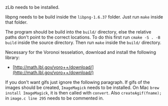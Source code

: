 zLib needs to be installed.

libpng needs to be build inside the ```libpng-1.6.37``` folder. Just run ```make``` inside that folder.

The program should be build into the ```build/``` directory, else the relative paths don't point to the correct locations.
To do this first run ```cmake -S . -B build``` inside the source directory. Then run ```make``` inside the ```build/``` directory.

Necessary for the Voronoi tesselation, download and install the following library:
- [http://math.lbl.gov/voro++/download/](http://math.lbl.gov/voro++/download/)

If you don't want gifs just ignore the following paragraph.
If gifs of the images should be created, ```ImageMagick``` needs to be installed.
On Mac ```brew install ImageMagick```, it is then called with ```convert```.
Also ```createAgif(fname);``` in ```image.c line 295``` needs to be commented in.

